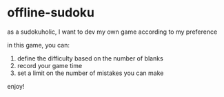 # offline-sudoku
as a sudokuholic, I want to dev my own game according to my preference

in this game, you can:
1. define the difficulty based on the number of blanks
2. record your game time
3. set a limit on the number of mistakes you can make

enjoy!
